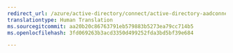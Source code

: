 ```yaml
---
redirect_url: /azure/active-directory/connect/active-directory-aadconnectsync-understanding-architecture
translationtype: Human Translation
ms.sourcegitcommit: aa20b20c86763791eb579883b5273ea79cc714b5
ms.openlocfilehash: 3fd069263b3acd3350d499252fda3bd5bf39e684

---
```




<!--HONumber=Dec16_HO3-->


